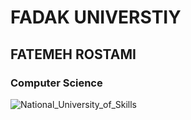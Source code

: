 # FADAK UNIVERSTIY

## FATEMEH ROSTAMI

### Computer Science

![National_University_of_Skills](https://github.com/user-attachments/assets/0a4c9180-96ed-47f3-9c31-aae63457a1e3)
